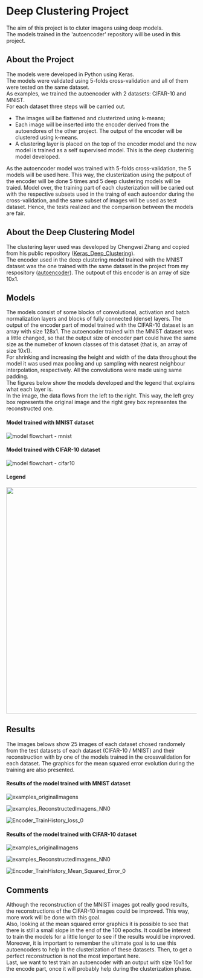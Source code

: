 # Deep Clustering Project

The aim of this project is to cluter imagens using deep models. <br/>
The models trained in the 'autoencoder' repository will be used in this project.

## About the Project

The models were developed in Python using Keras.<br/>
The models were validated using 5-folds cross-validation and all of them were tested on the same dataset.<br/>
As examples, we trained the autoencoder with 2 datasets: CIFAR-10 and MNIST.<br/>
For each dataset three steps will be carried out.
* The images will be flattened and clusterized using k-means;
* Each image will be inserted into the encoder derived from the autoendores of the other project. The output of the encoder will be clustered using k-means. <br/>
* A clustering layer is placed on the top of the encoder model and the new model is trained as a self supervised model. This is the deep clusterinig model developed. <br/>

As the autoencoder model was trained with 5-folds cross-validation, the 5 models will be used here. This way, the clusterization using the putpout of the encoder will be done 5 times and 5 deep clustering models will be traied. Model over, the training part of each clusterization will be caried out with the respective subsets used in the traing of each autoendor during the cross-validation, and the same subset of images will be used as test dataset. Hence, the tests realized and the comparison between the models are fair.

## About the Deep Clustering Model
The clustering layer used was developed by Chengwei Zhang and copied from his public repository ([Keras_Deep_Clustering](https://github.com/Tony607/Keras_Deep_Clustering)).<br/>
The encoder used in the deep clustering model trained with the MNIST dataset was the one trained with the same dataset in the project from my respository ([autoencoder](https://github.com/luizamarnet/autoencoder)). The outpout of this encoder is an array of size 10x1.<br/>



## Models

The models consist of some blocks of convolutional, activation and batch normalization layers and blocks of fully connected (dense) layers. The output of the encoder part of model trained with the CIFAR-10 dataset is an array with size 128x1. The autoencoder trained with the MNIST dataset was a little changed, so that the output size of encoder part could have the same size as the numeber of known classes of this dataset (that is, an array of size 10x1).<br/>
For shrinking and increasing the height and width of the data throughout the model it was used max pooling and up sampling with nearest neighbour interpolation, respectively. All the convolutions were made using same padding.  <br/>
The figures below show the models developed and the legend that explains what each layer is.<br/>
In the image, the data flows from the left to the right. This way, the left grey box represents the original image and the right grey box representes the reconstructed one. 

#### Model trained with MNIST dataset

![model flowchart - mnist](https://user-images.githubusercontent.com/58445878/103463149-0cd0ff80-4d09-11eb-8957-a0079d98d89e.png)

#### Model trained with CIFAR-10 dataset

![model flowchart - cifar10](https://user-images.githubusercontent.com/58445878/103463163-1fe3cf80-4d09-11eb-9375-a5f42160ac97.png)

#### Legend

<img src="https://user-images.githubusercontent.com/58445878/103463169-2b36fb00-4d09-11eb-80e9-b5bff48420d7.png" width="600">


## Results

The images belows show 25 images of each dataset chosed randomely from the test datasets of each dataset (CIFAR-10 / MNIST) and their reconstruction with by one of the models trained in the crossvalidation for each dataset. The graphics for the mean squared error evolution during the training are also presented.

#### Results of the model trained with MNIST dataset

![examples_originalImagens](https://user-images.githubusercontent.com/58445878/103464279-32fa9d80-4d11-11eb-9ad6-9ea8cd79f6d8.jpg)

![examples_ReconstructedImagens_NN0](https://user-images.githubusercontent.com/58445878/103464281-355cf780-4d11-11eb-9864-664fc3c75d93.jpg)

![Encoder_TrainHistory_loss_0](https://user-images.githubusercontent.com/58445878/103463429-122f4980-4d0b-11eb-94f7-f018b1e41191.jpg)

#### Results of the model trained with CIFAR-10 dataset

![examples_originalImagens](https://user-images.githubusercontent.com/58445878/103464293-50c80280-4d11-11eb-90f5-24bbf12864ab.jpg)

![examples_ReconstructedImagens_NN0](https://user-images.githubusercontent.com/58445878/103464297-53c2f300-4d11-11eb-8fa5-2c2a273c9810.jpg)

![Encoder_TrainHistory_Mean_Squared_Error_0](https://user-images.githubusercontent.com/58445878/103463473-60dce380-4d0b-11eb-84ee-46b982e8caf6.jpg)


## Comments

Although the reconstruction of the MNIST images got really good results, the reconstructions of the CIFAR-10 images could be improved. This way, more work will be done with this goal.<br/>
Also, looking at the  mean squared error graphics it is possible to see that there is still a small slope in the end of the 100 epochs. It could be interest to train the models for a little longer to see if the results would be improved.<br/>
Moreover, it is important to remember the ultimate goal is to use this autoencoders to help in the clusterization of these datasets. Then, to get a perfect reconstruction is not the most important here.<br/>
Last, we want to test train an autoencoder with an output with size 10x1 for the encode part, once it will probably help during the clusterization phase.<br/>
